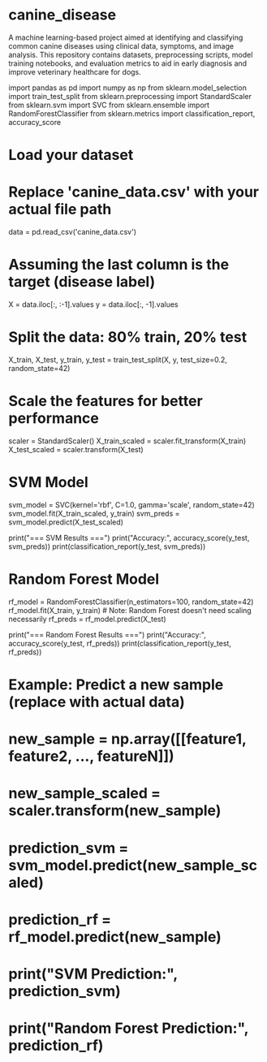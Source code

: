 # canine_disease
A machine learning-based project aimed at identifying and classifying common canine diseases using clinical data, symptoms, and image analysis. This repository contains datasets, preprocessing scripts, model training notebooks, and evaluation metrics to aid in early diagnosis and improve veterinary healthcare for dogs.

import pandas as pd
import numpy as np
from sklearn.model_selection import train_test_split
from sklearn.preprocessing import StandardScaler
from sklearn.svm import SVC
from sklearn.ensemble import RandomForestClassifier
from sklearn.metrics import classification_report, accuracy_score

# Load your dataset
# Replace 'canine_data.csv' with your actual file path
data = pd.read_csv('canine_data.csv')

# Assuming the last column is the target (disease label)
X = data.iloc[:, :-1].values
y = data.iloc[:, -1].values

# Split the data: 80% train, 20% test
X_train, X_test, y_train, y_test = train_test_split(X, y, test_size=0.2, random_state=42)

# Scale the features for better performance
scaler = StandardScaler()
X_train_scaled = scaler.fit_transform(X_train)
X_test_scaled = scaler.transform(X_test)

# SVM Model
svm_model = SVC(kernel='rbf', C=1.0, gamma='scale', random_state=42)
svm_model.fit(X_train_scaled, y_train)
svm_preds = svm_model.predict(X_test_scaled)

print("=== SVM Results ===")
print("Accuracy:", accuracy_score(y_test, svm_preds))
print(classification_report(y_test, svm_preds))

# Random Forest Model
rf_model = RandomForestClassifier(n_estimators=100, random_state=42)
rf_model.fit(X_train, y_train)  # Note: Random Forest doesn't need scaling necessarily
rf_preds = rf_model.predict(X_test)

print("=== Random Forest Results ===")
print("Accuracy:", accuracy_score(y_test, rf_preds))
print(classification_report(y_test, rf_preds))

# Example: Predict a new sample (replace with actual data)
# new_sample = np.array([[feature1, feature2, ..., featureN]])
# new_sample_scaled = scaler.transform(new_sample)
# prediction_svm = svm_model.predict(new_sample_scaled)
# prediction_rf = rf_model.predict(new_sample)
# print("SVM Prediction:", prediction_svm)
# print("Random Forest Prediction:", prediction_rf)
